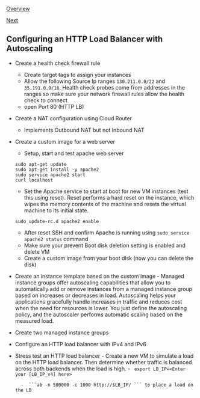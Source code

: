 [Overview](https://github.com/paulowe/gcp/blob/main/3.scaling%20and%20automation/cloud-load-balancing.md)

[Next](https://github.com/paulowe/gcp/blob/main/3.scaling%20and%20automation/http-lb-config.md)
## Configuring an HTTP Load Balancer with Autoscaling

- Create a health check firewall rule
    - Create target tags to assign your instances
    - Allow the following Source Ip ranges ```130.211.0.0/22``` and ```35.191.0.0/16```. Health check probes come from addresses in the ranges so make sure your network firewall rules allow the health check to connect
    - open Port 80 (HTTP LB)
- Create a NAT configuration using Cloud Router
    - Implements Outbound NAT but not Inbound NAT 
- Create a custom image for a web server
    - Setup, start and test apache web server
    ```
    sudo apt-get update
    sudo apt-get install -y apache2
    sudo service apache2 start
    curl localhost 
    ```
    - Set the Apache service to start at boot for new VM instances (test this using reset). Reset performs a hard reset on the instance, which wipes the memory contents of the machine and resets the virtual machine to its initial state.
    ```
    sudo update-rc.d apache2 enable
    ```
    - After reset SSH and confirm Apache is running using ```sudo service apache2 status``` command
    - Make sure your prevent Boot disk deletion setting is enabled and delete VM
    - Create a custom image from your boot disk (now you can delete the disk)
 
- Create an instance template based on the custom image
        - Managed instance groups offer autoscaling capabilities that allow you to automatically add or remove instances from a managed instance group based on increases or decreases in load. Autoscaling helps your applications gracefully handle increases in traffic and reduces cost when the need for resources is lower. You just define the autoscaling policy, and the autoscaler performs automatic scaling based on the measured load.
     
- Create two managed instance groups
- Configure an HTTP load balancer with IPv4 and IPv6
- Stress test an HTTP load balancer
        - Create a new VM to simulate a load on the HTTP load balancer. Then determine whether traffic is balanced across both backends when the load is high.
        -  ``` export LB_IP=<Enter your [LB_IP_v4] here>```
        
        -  ```ab -n 500000 -c 1000 http://$LB_IP/ ``` to place a load on the LB
